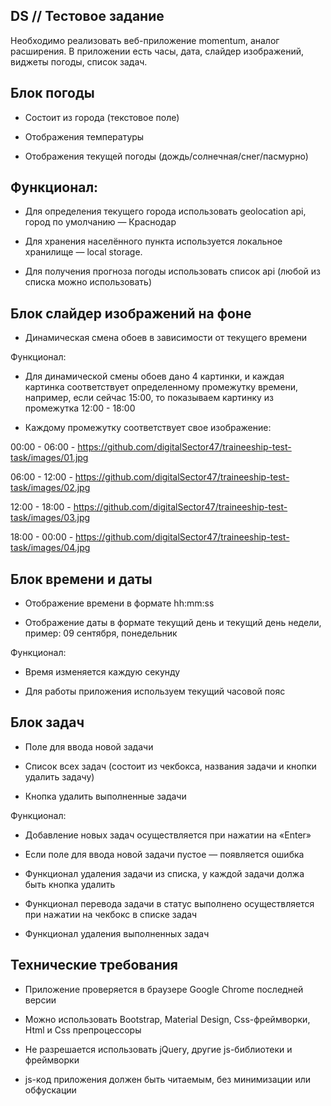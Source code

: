 ## DS // Тестовое задание

Необходимо реализовать веб-приложение momentum, аналог расширения. В приложении есть часы, дата, слайдер изображений, виджеты погоды, список задач.

## Блок погоды

- Состоит из города (текстовое поле)

- Отображения температуры

- Отображения текущей погоды (дождь/солнечная/снег/пасмурно)

## Функционал:

- Для определения текущего города использовать geolocation api, город по умолчанию — Краснодар

- Для хранения населённого пункта используется локальное хранилище — local storage.

- Для получения прогноза погоды использовать список api (любой из списка можно использовать)

## Блок слайдер изображений на фоне

- Динамическая смена обоев в зависимости от текущего времени

Функционал:

- Для динамической смены обоев дано 4 картинки, и каждая картинка соответствует определенному промежутку времени, например, если сейчас 15:00, то показываем картинку из промежутка 12:00 - 18:00

- Каждому промежутку соответствует свое изображение:

00:00 - 06:00 - https://github.com/digitalSector47/traineeship-test-task/images/01.jpg

06:00 - 12:00 - https://github.com/digitalSector47/traineeship-test-task/images/02.jpg

12:00 - 18:00 - https://github.com/digitalSector47/traineeship-test-task/images/03.jpg

18:00 - 00:00 - https://github.com/digitalSector47/traineeship-test-task/images/04.jpg

## Блок времени и даты

- Отображение времени в формате hh:mm:ss

- Отображение даты в формате текущий день и текущий день недели, пример: 09 сентября, понедельник

Функционал:

- Время изменяется каждую секунду

- Для работы приложения используем текущий часовой пояс

## Блок задач

- Поле для ввода новой задачи

- Список всех задач (состоит из чекбокса, названия задачи и кнопки удалить задачу)

- Кнопка удалить выполненные задачи

Функционал:

- Добавление новых задач осуществляется при нажатии на «Enter»

- Если поле для ввода новой задачи пустое — появляется ошибка

- Функционал удаления задачи из списка, у каждой задачи должа быть кнопка удалить

- Функционал перевода задачи в статус выполнено осуществляется при нажатии на чекбокс в списке задач

- Функционал удаления выполненных задач

## Технические требования

- Приложение проверяется в браузере Google Chrome последней версии

- Можно использовать Bootstrap, Material Design, Css-фреймворки, Html и Css препроцессоры

- Не разрешается использовать jQuery, другие js-библиотеки и фреймворки

- js-код приложения должен быть читаемым, без минимизации или обфускации